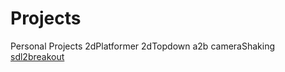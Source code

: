 # Projects
Personal Projects
2dPlatformer
2dTopdown
a2b
cameraShaking
[sdl2breakout](./Scripts/sdlbrekout/)